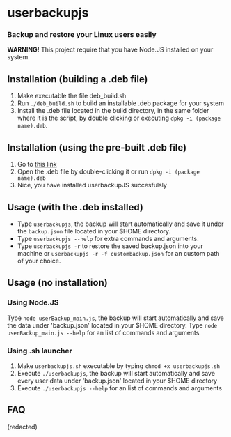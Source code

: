 # userbackupjs
### Backup and restore your Linux users easily

**WARNING!** This project require that you have Node.JS installed on your system.

## Installation (building a .deb file)

1) Make executable the file deb_build.sh
2) Run `./deb_build.sh` to build an installable .deb package for your system
3) Install the .deb file located in the build directory, in the same folder where it is the script, by double clicking or executing `dpkg -i (package name).deb`.

## Installation (using the pre-built .deb file)

1) Go to [this link](https://github.com/PANCHO7532/userbackupjs/releases "Download Pre-Built packages for userbackupJS")
2) Open the .deb file by double-clicking it or run `dpkg -i (package name).deb`
3) Nice, you have installed userbackupJS succesfulsly

## Usage (with the .deb installed)

- Type `userbackupjs`, the backup will start automatically and save it under the `backup.json` file located in your $HOME directory.
- Type `userbackupjs --help` for extra commands and arguments.
- Type `userbackupjs -r` to restore the saved backup.json into your machine or `userbackupjs -r -f custombackup.json` for an custom path of your choice.

## Usage (no installation)
### Using Node.JS

Type `node userBackup_main.js`, the backup will start automatically and save the data under 'backup.json' located in your $HOME directory.
Type `node userBackup_main.js --help` for an list of commands and arguments

### Using .sh launcher

1) Make `userbackupjs.sh` executable by typing `chmod +x userbackupjs.sh`
2) Execute `./userbackupjs`, the backup will start automatically and save every user data under 'backup.json' located in your $HOME directory
3) Execute `./userbackupjs --help` for an list of commands and arguments

## FAQ

 (redacted)
